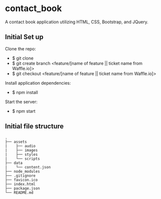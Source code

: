 # contact_book
A contact book application utilizing HTML, CSS, Bootstrap, and JQuery.

## Initial Set up
Clone the repo:
 - $ git clone <YOURTEAMREPO>
 - $ git create branch <feature/[name of feature || ticket name from Waffle.io]>
 - $ git checkout <feature/[name of feature || ticket name from Waffle.io]>

Install application dependencies:
- $ npm install

Start the server:
- $ npm start

## Initial file structure
```
.
├── assets
|    ├── audio
|    ├── images
|    ├── styles
|    └── scripts
├── data
|    └── content.json
├── node_modules
├── .gitignore
├── favicon.ico
├── index.html
├── package.json
└── README.md
```